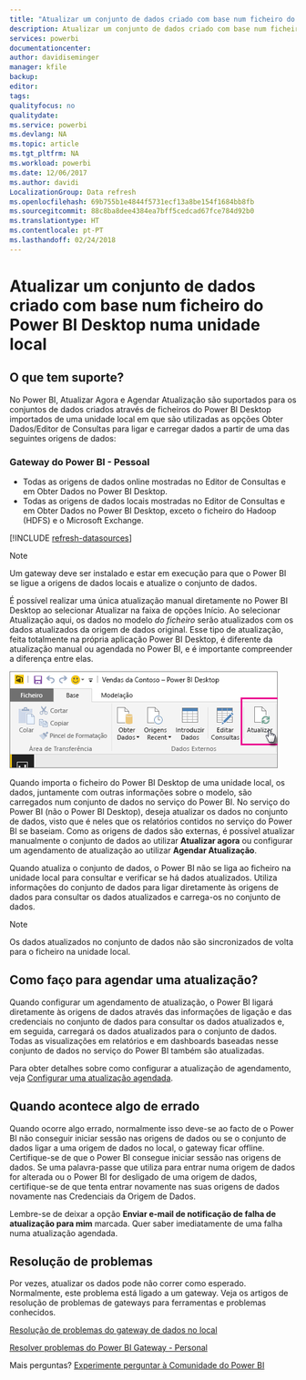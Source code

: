 ```yaml
---
title: "Atualizar um conjunto de dados criado com base num ficheiro do Power BI Desktop – local"
description: Atualizar um conjunto de dados criado com base num ficheiro do Power BI Desktop numa unidade local
services: powerbi
documentationcenter: 
author: davidiseminger
manager: kfile
backup: 
editor: 
tags: 
qualityfocus: no
qualitydate: 
ms.service: powerbi
ms.devlang: NA
ms.topic: article
ms.tgt_pltfrm: NA
ms.workload: powerbi
ms.date: 12/06/2017
ms.author: davidi
LocalizationGroup: Data refresh
ms.openlocfilehash: 69b755b1e4844f5731ecf13a8be154f1684bb8fb
ms.sourcegitcommit: 88c8ba8dee4384ea7bff5cedcad67fce784d92b0
ms.translationtype: HT
ms.contentlocale: pt-PT
ms.lasthandoff: 02/24/2018
---
```

# <a name="refresh-a-dataset-created-from-a-power-bi-desktop-file-on-a-local-drive"></a>Atualizar um conjunto de dados criado com base num ficheiro do Power BI Desktop numa unidade local
## <a name="whats-supported"></a>O que tem suporte?
No Power BI, Atualizar Agora e Agendar Atualização são suportados para os conjuntos de dados criados através de ficheiros do Power BI Desktop importados de uma unidade local em que são utilizadas as opções Obter Dados/Editor de Consultas para ligar e carregar dados a partir de uma das seguintes origens de dados:

### <a name="power-bi-gateway---personal"></a>Gateway do Power BI - Pessoal
* Todas as origens de dados online mostradas no Editor de Consultas e em Obter Dados no Power BI Desktop.
* Todas as origens de dados locais mostradas no Editor de Consultas e em Obter Dados no Power BI Desktop, exceto o ficheiro do Hadoop (HDFS) e o Microsoft Exchange.

<!-- Refresh Data sources-->
[!INCLUDE [refresh-datasources](./includes/refresh-datasources.md)]

> [!NOTE]
> Um gateway deve ser instalado e estar em execução para que o Power BI se ligue a origens de dados locais e atualize o conjunto de dados.
> 
> 

É possível realizar uma única atualização manual diretamente no Power BI Desktop ao selecionar Atualizar na faixa de opções Início. Ao selecionar Atualização aqui, os dados no modelo *do ficheiro* serão atualizados com os dados atualizados da origem de dados original. Esse tipo de atualização, feita totalmente na própria aplicação Power BI Desktop, é diferente da atualização manual ou agendada no Power BI, e é importante compreender a diferença entre elas.

![](media/refresh-desktop-file-local-drive/pbix-refresh.png)

Quando importa o ficheiro do Power BI Desktop de uma unidade local, os dados, juntamente com outras informações sobre o modelo, são carregados num conjunto de dados no serviço do Power BI. No serviço do Power BI (não o Power BI Desktop), deseja atualizar os dados no conjunto de dados, visto que é neles que os relatórios contidos no serviço do Power BI se baseiam. Como as origens de dados são externas, é possível atualizar manualmente o conjunto de dados ao utilizar **Atualizar agora** ou configurar um agendamento de atualização ao utilizar **Agendar Atualização**.

Quando atualiza o conjunto de dados, o Power BI não se liga ao ficheiro na unidade local para consultar e verificar se há dados atualizados. Utiliza informações do conjunto de dados para ligar diretamente às origens de dados para consultar os dados atualizados e carrega-os no conjunto de dados.

> [!NOTE]
> Os dados atualizados no conjunto de dados não são sincronizados de volta para o ficheiro na unidade local.
> 
> 

## <a name="how-do-i-schedule-refresh"></a>Como faço para agendar uma atualização?
Quando configurar um agendamento de atualização, o Power BI ligará diretamente às origens de dados através das informações de ligação e das credenciais no conjunto de dados para consultar os dados atualizados e, em seguida, carregará os dados atualizados para o conjunto de dados. Todas as visualizações em relatórios e em dashboards baseadas nesse conjunto de dados no serviço do Power BI também são atualizadas.

Para obter detalhes sobre como configurar a atualização de agendamento, veja [Configurar uma atualização agendada](refresh-scheduled-refresh.md).

## <a name="when-things-go-wrong"></a>Quando acontece algo de errado
Quando ocorre algo errado, normalmente isso deve-se ao facto de o Power BI não conseguir iniciar sessão nas origens de dados ou se o conjunto de dados ligar a uma origem de dados no local, o gateway ficar offline. Certifique-se de que o Power BI consegue iniciar sessão nas origens de dados. Se uma palavra-passe que utiliza para entrar numa origem de dados for alterada ou o Power BI for desligado de uma origem de dados, certifique-se de que tenta entrar novamente nas suas origens de dados novamente nas Credenciais da Origem de Dados.

Lembre-se de deixar a opção **Enviar e-mail de notificação de falha de atualização para mim** marcada. Quer saber imediatamente de uma falha numa atualização agendada.

## <a name="troubleshooting"></a>Resolução de problemas
Por vezes, atualizar os dados pode não correr como esperado. Normalmente, este problema está ligado a um gateway. Veja os artigos de resolução de problemas de gateways para ferramentas e problemas conhecidos.

[Resolução de problemas do gateway de dados no local](service-gateway-onprem-tshoot.md)

[Resolver problemas do Power BI Gateway - Personal](service-admin-troubleshooting-power-bi-personal-gateway.md)

Mais perguntas? [Experimente perguntar à Comunidade do Power BI](http://community.powerbi.com/)

